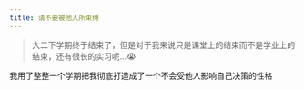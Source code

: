 ```yaml
---
title: 请不要被他人所束缚
---
```


> 大二下学期终于结束了，但是对于我来说只是课堂上的结束而不是学业上的结束，还有很长的实习呢...😭

我用了整整一个学期把我彻底打造成了一个不会受他人影响自己决策的性格